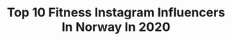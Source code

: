 ---
title: Top 10 Fitness Instagram Influencers In Norway In 2020
description: >-
  Find top fitness Instagram influencers in Norway in 2020. Most popular hashtags: #fit #workout #fitness #fitnessjourney.
platform: Instagram
profiles:
  - username: "beatewibe"
    fullname: >-
      Beate Wibe | FITNESS
    location: "Norway"
    followers: 19990
    engagement: 968
    commentsToLikes: 0.036140
    avatar: "https://scontent-lhr8-1.cdninstagram.com/v/t51.2885-19/s320x320/65564042_1170527146476915_4982158958098644992_n.jpg?_nc_ht=scontent-lhr8-1.cdninstagram.com&_nc_ohc=K2rt20vbWsoAX9N33yq&oh=8c98a1019bc5c15ae6eabc312a379e04&oe=5EBC2DB5"
    verified: false
    hashtags: "#fitnessoutfit, #selfie, #musclegirl, #home"
  - username: "fridaemiliee"
    fullname: >-
      FRIDA EMILIE
    location: "Norway"
    followers: 4447
    engagement: 2866
    commentsToLikes: 0.054541
    avatar: "https://scontent-lht6-1.cdninstagram.com/v/t51.2885-19/s320x320/89719916_2955403534521452_9012708817313464320_n.jpg?_nc_ht=scontent-lht6-1.cdninstagram.com&_nc_ohc=pj8__1RFLFcAX-S1vqC&oh=befeb4db1376d200ae564b51181da957&oe=5EB8443C"
    verified: false
    hashtags: "#idealofsweden"
  - username: "runilandmark"
    fullname: >-
      🔮 Runi
    location: "Norway"
    followers: 40421
    engagement: 748
    commentsToLikes: 0.020551
    avatar: "https://scontent-lht6-1.cdninstagram.com/v/t51.2885-19/s320x320/71169802_2391506894308089_5508366905116721152_n.jpg?_nc_ht=scontent-lht6-1.cdninstagram.com&_nc_ohc=d_rxVxjWKw8AX8eQDv3&oh=79b36de6862e63f4566107522143ed34&oe=5EB77F78"
    verified: false
    hashtags: "#giveaway, #training, #film, #fitness"
  - username: "bettinabjorna"
    fullname: >-
      BETTINA BJØRNÅ
    location: "Norway"
    followers: 15721
    engagement: 1078
    commentsToLikes: 0.043799
    avatar: "https://scontent-atl3-1.cdninstagram.com/v/t51.2885-19/s320x320/85061800_188046849083125_1933507217672110080_n.jpg?_nc_ht=scontent-atl3-1.cdninstagram.com&_nc_ohc=tWifc7MlCFEAX-0wfeh&oh=9c5be7ff60b25c92541147fdfaa7da4f&oe=5EBA4637"
    verified: false
    hashtags: "#malumababy"
  - username: "jravn06"
    fullname: >-
      
    location: "Norway"
    followers: 6278
    engagement: 1222
    commentsToLikes: 0.038788
    avatar: "https://scontent-lht6-1.cdninstagram.com/v/t51.2885-19/s320x320/17495181_1907976479483792_2834131683203088384_a.jpg?_nc_ht=scontent-lht6-1.cdninstagram.com&_nc_ohc=GtcLqukUIeIAX80lRdm&oh=e9c614d86c4be8afbd8553978ace556f&oe=5EB7A4B6"
    verified: false
    hashtags: "#tb, #running, #trailrunning, #runforgood"
  - username: "gossegoss"
    fullname: >-
      ✖️Lene Marie Gåsbakk | Norway
    location: "Norway"
    followers: 24164
    engagement: 549
    commentsToLikes: 0.029305
    avatar: "https://scontent-lhr8-1.cdninstagram.com/v/t51.2885-19/s320x320/22159440_1523879951009865_1540610236568567808_n.jpg?_nc_ht=scontent-lhr8-1.cdninstagram.com&_nc_ohc=EUKBLDG0UwQAX8yEin9&oh=a8a6064df707b54e3ea75996672a087d&oe=5EBCC308"
    verified: false
    hashtags: "#govegan, #mymollers, #molleromega3, #teliax"
  - username: "mamamunson"
    fullname: >-
      Mandy Munson
    location: "Norway"
    followers: 3663
    engagement: 1476
    commentsToLikes: 0.088214
    avatar: "https://scontent-lht6-1.cdninstagram.com/v/t51.2885-19/s320x320/92697227_547470309219131_261318407427719168_n.jpg?_nc_ht=scontent-lht6-1.cdninstagram.com&_nc_ohc=QtzoxG3EgdUAX9oHl1V&oh=5e244fb05f51229999d03f4c0219e7c3&oe=5EBA0F17"
    verified: false
    hashtags: ""
  - username: "odaagnalt"
    fullname: >-
      Oda Johanne Agnalt
    location: "Norway"
    followers: 3695
    engagement: 2313
    commentsToLikes: 0.042167
    avatar: "https://scontent-lhr8-1.cdninstagram.com/v/t51.2885-19/s320x320/79184802_741561593010692_4382475854496661504_n.jpg?_nc_ht=scontent-lhr8-1.cdninstagram.com&_nc_ohc=MPKLSuOLf8QAX-_rjf8&oh=039da480b2d493308600417b4f0a3630&oe=5EBB4233"
    verified: false
    hashtags: "#gym, #activewear, #muscle, #gymshark"
  - username: "jannicke_hk"
    fullname: >-
      🄹🄰🄽🄽🄸🄲🄺🄴 🇳🇴
    location: "Norway"
    followers: 15507
    engagement: 487
    commentsToLikes: 0.032060
    avatar: "https://scontent-nrt1-1.cdninstagram.com/v/t51.2885-19/s320x320/81699320_2641545889260088_5829457341610721280_n.jpg?_nc_ht=scontent-nrt1-1.cdninstagram.com&_nc_ohc=Aoyw6Ubal2YAX9XqhRe&oh=8a3a5420ad712771f550af8b5736bd66&oe=5EB34ED6"
    verified: false
    hashtags: "#body, #mentaltrening, #booty, #liftingfacial"
  - username: "andrealowing"
    fullname: >-
      Andrea Lowing 👑 IFBB Bikini
    location: "Norway"
    followers: 11207
    engagement: 601
    commentsToLikes: 0.077537
    avatar: "https://scontent-ssn1-1.cdninstagram.com/v/t51.2885-19/s320x320/89221576_233786897756851_4862483272103362560_n.jpg?_nc_ht=scontent-ssn1-1.cdninstagram.com&_nc_ohc=u9m-iqjjjgkAX_i8BBM&oh=eb7839c8315a62240eed0ea14f79e6f8&oe=5EA12FB6"
    verified: false
    hashtags: "#saturday, #photooftheday, #bikinicompetitor, #fitnessgirl"
---